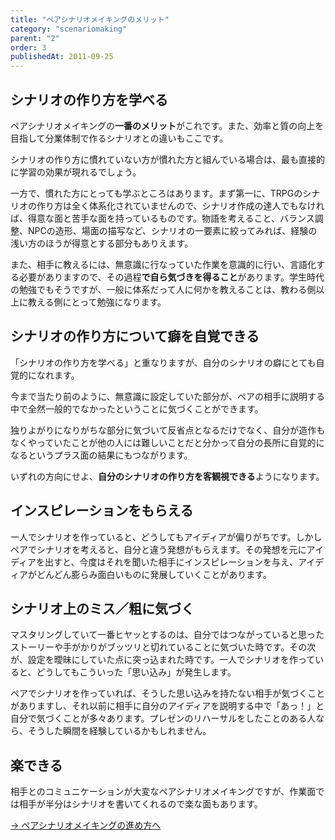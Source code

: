 ```yaml
---
title: "ペアシナリオメイキングのメリット"
category: "scenariomaking"
parent: "2"
order: 3
publishedAt: 2011-09-25
---
```


## シナリオの作り方を学べる

ペアシナリオメイキングの**一番のメリット**がこれです。また、効率と質の向上を目指して分業体制で作るシナリオとの違いもここです。

シナリオの作り方に慣れていない方が慣れた方と組んでいる場合は、最も直接的に学習の効果が現れるでしょう。

一方で、慣れた方にとっても学ぶところはあります。まず第一に、TRPGのシナリオの作り方は全く体系化されていませんので、シナリオ作成の達人でもなければ、得意な面と苦手な面を持っているものです。物語を考えること、バランス調整、NPCの造形、場面の描写など、シナリオの一要素に絞ってみれば、経験の浅い方のほうが得意とする部分もありえます。

また、相手に教えるには、無意識に行なっていた作業を意識的に行い、言語化する必要がありますので、その過程**で自ら気づきを得ること**があります。学生時代の勉強でもそうですが、一般に体系だって人に何かを教えることは、教わる側以上に教える側にとって勉強になります。

## シナリオの作り方について癖を自覚できる

「シナリオの作り方を学べる」と重なりますが、自分のシナリオの癖にとても自覚的になれます。

今まで当たり前のように、無意識に設定していた部分が、ペアの相手に説明する中で全然一般的でなかったということに気づくことができます。

独りよがりになりがちな部分に気づいて反省点となるだけでなく、自分が造作もなくやっていたことが他の人には難しいことだと分かって自分の長所に自覚的になるというプラス面の結果にもつながります。

いずれの方向にせよ、**自分のシナリオの作り方を客観視できる**ようになります。

## インスピレーションをもらえる

一人でシナリオを作っていると、どうしてもアイディアが偏りがちです。しかしペアでシナリオを考えると、自分と違う発想がもらえます。その発想を元にアイディアを出すと、今度はそれを聞いた相手にインスピレーションを与え、アイディアがどんどん膨らみ面白いものに発展していくことがあります。

## シナリオ上のミス／粗に気づく

マスタリングしていて一番ヒヤッとするのは、自分ではつながっていると思ったストーリーや手がかりがブッツリと切れていることに気づいた時です。その次が、設定を曖昧にしていた点に突っ込まれた時です。一人でシナリオを作っていると、どうしてもこういった「思い込み」が発生します。

ペアでシナリオを作っていれば、そうした思い込みを持たない相手が気づくことがありますし、それ以前に相手に自分のアイディアを説明する中で「あっ！」と自分で気づくことが多々あります。プレゼンのリハーサルをしたことのある人なら、そうした瞬間を経験しているかもしれません。

## 楽できる

相手とのコミュニケーションが大変なペアシナリオメイキングですが、作業面では相手が半分はシナリオを書いてくれるので楽な面もあります。

[→ ペアシナリオメイキングの進め方へ](http://trpg-labo.com/labo/4)

